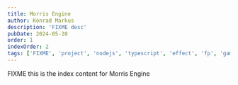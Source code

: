 ```yaml
---
title: Morris Engine
author: Konrad Markus
description: 'FIXME desc'
pubDate: 2024-05-20
order: 1
indexOrder: 2
tags: ['FIXME', 'project', 'nodejs', 'typescript', 'effect', 'fp', 'games']
---
```


FIXME this is the index content for Morris Engine
